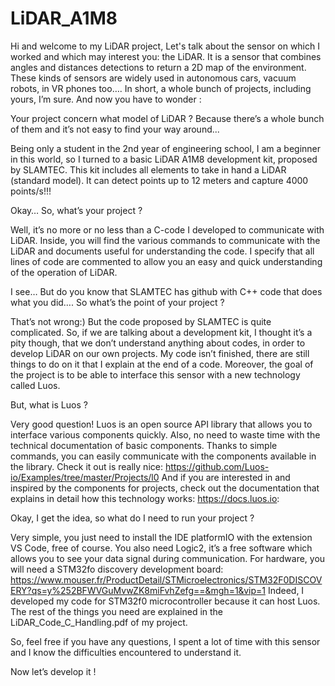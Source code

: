 # LiDAR_A1M8
Hi and welcome to my LiDAR project,
Let's talk about the sensor on which I worked and which may interest you: the LiDAR. It is a sensor that combines angles and distances detections to return a 2D map of the environment. These kinds of sensors are widely used in autonomous cars, vacuum robots, in VR phones too…. In short, a whole bunch of projects, including yours, I’m sure. And now you have to wonder :

  Your project concern what model of LiDAR ? Because there’s a whole bunch of them and it’s not easy to find your way around...
  
Being only a student in the 2nd year of engineering school, I am a beginner in this world, so I turned to a basic LiDAR A1M8 development kit, proposed by SLAMTEC. This kit includes all elements to take in hand a LiDAR (standard model). It can detect points up to 12 meters and capture 4000 points/s!!!

  Okay… So, what’s your project ?

Well, it’s no more or no less than a C-code I developed to communicate with LiDAR.
Inside, you will find the various commands to communicate with the LiDAR and documents useful for understanding the code. I specify that all lines of code are commented to allow you an easy and quick understanding of the operation of LiDAR.

  I see… But do you know that SLAMTEC has github with C++ code that does what you did…. So what’s the point of your project ?

That’s not wrong:) But the code proposed by SLAMTEC is quite complicated. So, if we are talking about a development kit, I thought it’s a pity though, that we don’t understand anything about codes, in order to develop LiDAR on our own projects. My code isn’t finished, there are still things to do on it that I explain at the end of a code. Moreover, the goal of the project is to be able to interface this sensor with a new technology called Luos.

  But, what is Luos ?

Very good question! Luos is an open source API library that allows you to interface various components quickly. Also, no need to waste time with the technical documentation of basic components. Thanks to simple commands, you can easily communicate with the components available in the library. Check it out is really nice:
https://github.com/Luos-io/Examples/tree/master/Projects/l0
And if you are interested in and inspired by the components for projects, check out the documentation that explains in detail how this technology works:
https://docs.luos.io:

  Okay, I get the idea, so what do I need to run your project ?

Very simple, you just need to install the IDE platformIO with the extension VS Code, free of course. You also need Logic2, it’s a free software which allows you to see your data signal during communication. For hardware, you will need a STM32fo discovery development board:
https://www.mouser.fr/ProductDetail/STMicroelectronics/STM32F0DISCOVERY?qs=y%252BFWVGuMvwZK8miFvhZefg==&mgh=1&vip=1
Indeed, I developed my code for STM32f0 microcontroller because it can host Luos. The rest of the things you need are explained in the LiDAR_Code_C_Handling.pdf of my project.

So, feel free if you have any questions, I spent a lot of time with this sensor and I know the difficulties encountered to understand it.

Now let’s develop it !
